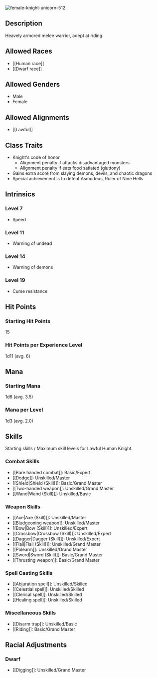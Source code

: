 ![female-knight-unicorn-512](https://github.com/hyvanmielenpelit/GnollHack/assets/16661034/b9daa498-8fca-4e99-8962-61f73c898db8)

## Description
Heavely armored melee warrior, adept at riding.

## Allowed Races
- [[Human race]]
- [[Dwarf race]]

## Allowed Genders
- Male
- Female

## Allowed Alignments
- [[Lawful]]

## Class Traits
- Knight's code of honor
    - Alignment penalty if attacks disadvantaged monsters
    - Alignment penalty if eats food satiated (gluttony)
- Gains extra score from slaying demons, devils, and chaotic dragons
- Special achievement is to defeat Asmodeus, Ruler of Nine Hells

## Intrinsics
### Level 7
- Speed

### Level 11
- Warning of undead

### Level 14
- Warning of demons

### Level 19
- Curse resistance

## Hit Points
### Starting Hit Points

15

### Hit Points per Experience Level

1d11 (avg. 6)


## Mana
### Starting Mana

1d6 (avg. 3.5)

### Mana per Level

1d3 (avg. 2.0)

## Skills
Starting skills / Maximum skill levels for Lawful Human Knight. 

### Combat Skills                                    
* [[Bare handed combat]]: Basic/Expert
* [[Dodge]]: Unskilled/Master
* [[Shield|Shield (Skill)]]: Basic/Grand Master
* [[Two-handed weapon]]: Unskilled/Grand Master
* [[Wand|Wand (Skill)]]: Unskilled/Basic       

### Weapon Skills                                    

* [[Axe|Axe (Skill)]]: Unskilled/Master      
* [[Bludgeoning weapon]]: Unskilled/Master      
* [[Bow|Bow (Skill)]]: Unskilled/Expert      
* [[Crossbow|Crossbow (Skill)]]: Unskilled/Expert      
* [[Dagger|Dagger (Skill)]]: Unskilled/Expert
* [[Flail|Flail (Skill)]]: Unskilled/Grand Master
* [[Polearm]]: Unskilled/Grand Master
* [[Sword|Sword (Skill)]]: Basic/Grand Master
* [[Thrusting weapon]]: Basic/Grand Master

### Spell Casting Skills                             

* [[Abjuration spell]]: Unskilled/Skilled     
* [[Celestial spell]]: Unskilled/Skilled     
* [[Clerical spell]]: Unskilled/Skilled     
* [[Healing spell]]: Unskilled/Skilled     

### Miscellaneous Skills                                

* [[Disarm trap]]: Unskilled/Basic       
* [[Riding]]: Basic/Grand Master

## Racial Adjustments

### Dwarf

- [[Digging]]: Unskilled/Grand Master
